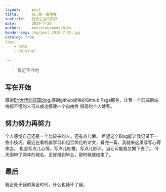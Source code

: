 ```yaml
---
layout:     post
title:      Hi,第一篇博客
subtitle:   我会生活的更好
date:       2019-7—25
author:     monstrousmoonshine
header-img: img/post_2019-7-25.jpg
catalog: true
tags：
    - Note
    - Original
 
---
```


> 最近不咋地

## 写在开始
感谢[BY大佬的这篇blog](https://www.jianshu.com/p/e68fba58f75c),感谢github提供的Github Page服务，让我一个前端后端啥都不懂的人可以成功搭建一个自由性
很高的个人博客。
  

## 努力努力再努力 

个人感觉自己还是一个比较丧的人，还有点儿懒。
希望这个Blog能让我记录下一些小技巧。最近在看机器学习和组合优化的论文，看完一篇，我就来这里写写心得体会。
也会写点儿心情，写点儿吐槽，写点儿影评，当让可能我又懒下去了。
今天刚申了两年的域名，正好用到毕业，那时候就结束了。
 

## 最后
我正处于我的黄金时代，什么也锤不了我。
 

